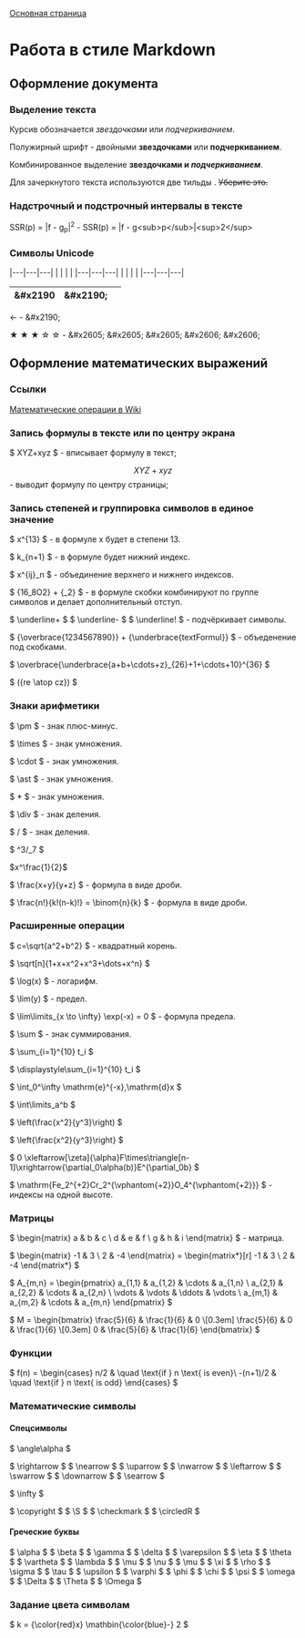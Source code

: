[Основная страница](README.md)

# Работа в стиле Markdown


## Оформление документа


### Выделение текста

Курсив обозначается *звездочками* или _подчеркиванием_.

Полужирный шрифт - двойными **звездочками** или __подчеркиванием__.

Комбинированное выделение **звездочками и _подчеркиванием_**.

Для зачеркнутого текста используются две тильды . ~~Уберите это.~~


### Надстрочный и подстрочный интервалы в тексте

SSR(p) = |f - g<sub>p</sub>|<sup>2</sup> - SSR(p) = |f - g\<sub>p\</sub>|\<sup>2\</sup>


### Символы Unicode

|---|---|---|
|   |   |   |
|---|---|---|
|   |   |   |
|---|---|---|


| &#x2190 | \&#x2190; |  |
|---|---|---|

&#x2190; - \&#x2190;

&#x2605; &#x2605; &#x2605; &#x2606; &#x2606; - \&#x2605; \&#x2605; \&#x2605; \&#x2606; \&#x2606;



## Оформление математических выражений

### Ссылки

[Математические операции в Wiki](https://en.wikibooks.org/wiki/LaTeX/Mathematics)

### Запись формулы в тексте или по центру экрана

$ XYZ+xyz $ - вписывает формулу в текст;

$$ XYZ+xyz $$ - выводит формулу по центру страницы;

### Запись степеней и группировка символов в единое значение

$ x^{13} $ - в формуле x будет в степени 13.

$ k_{n+1} $ - в формуле будет нижний индекс.

$ x^{ij}_n $ - объединение верхнего и нижнего индексов.

$ {16_8O2} + {_2} $ - в формуле скобки комбинируют по группе символов и делает дополнительный отступ.

$ \underline+ $ $ \underline- $ $ \underline! $ - подчёркивает символы.

$ {\overbrace{1234567890}} + {\underbrace{textFormul}} $ - объеденение под скобками.

$ \overbrace{\underbrace{a+b+\cdots+z}_{26}+1+\cdots+10}^{36} $  

$ ({re \atop cz}) $

### Знаки арифметики

$ \pm $ - знак плюс-минус.

$ \times $ - знак умножения.

$ \cdot $ - знак умножения.

$ \ast $ - знак умножения.

$ * $ - знак умножения.

$ \div $ - знак деления.

$ / $ - знак деления.

$ ^3/_7 $

$x^\frac{1}{2}$

$ \frac{x+y}{y+z} $ - формула в виде дроби.

$ \frac{n!}{k!(n-k)!} = \binom{n}{k} $ - формула в виде дроби.


### Расширенные операции

$ c=\sqrt{a^2+b^2} $ - квадратный корень.

$ \sqrt[n]{1+x+x^2+x^3+\dots+x^n} $

$ \log(x) $ - логарифм.

$ \lim(y) $ - предел.

$ \lim\limits_{x \to \infty} \exp(-x) = 0 $ - формула предела.

$ \sum $ - знак суммирования.

$ \sum_{i=1}^{10} t_i $

$ \displaystyle\sum_{i=1}^{10} t_i $

$ \int_0^\infty \mathrm{e}^{-x}\,\mathrm{d}x $

$ \int\limits_a^b $

$ \left(\frac{x^2}{y^3}\right) $

$ \left\{\frac{x^2}{y^3}\right\} $

$  0 \xleftarrow[\zeta]{\alpha}F\times\triangle[n-1]\xrightarrow{\partial_0\alpha(b)}E^{\partial_0b} $

$ \mathrm{Fe_2^{+2}Cr_2^{\vphantom{+2}}O_4^{\vphantom{+2}}} $ - индексы на одной высоте.


### Матрицы

$
 \begin{matrix}
  a & b & c \\
  d & e & f \\
  g & h & i
 \end{matrix}
$ - матрица.

$
 \begin{matrix}
  -1 & 3 \\
  2 & -4 
 \end{matrix} =
 \begin{matrix*}[r]
  -1 & 3 \\
  2 & -4
 \end{matrix*}
$

$
A_{m,n} = 
 \begin{pmatrix}
  a_{1,1} & a_{1,2} & \cdots & a_{1,n} \\
  a_{2,1} & a_{2,2} & \cdots & a_{2,n} \\
  \vdots  & \vdots  & \ddots & \vdots  \\
  a_{m,1} & a_{m,2} & \cdots & a_{m,n} 
 \end{pmatrix}
$

$
M = \begin{bmatrix}
       \frac{5}{6} & \frac{1}{6} & 0           \\[0.3em]
       \frac{5}{6} & 0           & \frac{1}{6} \\[0.3em]
       0           & \frac{5}{6} & \frac{1}{6}
     \end{bmatrix}
$


### Функции

$ 
 f(n) =
  \begin{cases}
    n/2       & \quad \text{if } n \text{ is even}\\
    -(n+1)/2  & \quad \text{if } n \text{ is odd}
  \end{cases}
$


### Математические символы

#### Спецсимволы

$ \angle\alpha $

$ \rightarrow $ $ \nearrow $ $ \uparrow $ $ \nwarrow $ $ \leftarrow $ $ \swarrow $ $ \downarrow $ $ \searrow $

$ \infty $

$ \copyright $ $ \S $ $ \checkmark $ $ \circledR $ 

#### Греческие буквы

$ \alpha $ $ \beta $ $ \gamma $ $ \delta $ $ \varepsilon $ $ \eta $ $ \theta $ $ \vartheta $ $ \lambda $ $ \mu $ $ \nu $ $ \mu $ $ \xi $ $ \rho $ $ \sigma $ $ \tau $ $ \upsilon $ $ \varphi $ $ \phi $ $ \chi $ $ \psi $ $ \omega $
$ \Delta $ $ \Theta $ $ \Omega $


### Задание цвета символам

$ k = {\color{red}x} \mathbin{\color{blue}-} 2 $

